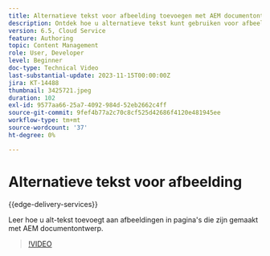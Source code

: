 ```yaml
---
title: Alternatieve tekst voor afbeelding toevoegen met AEM documentontwerp
description: Ontdek hoe u alternatieve tekst kunt gebruiken voor afbeeldingen in documentontwerp.
version: 6.5, Cloud Service
feature: Authoring
topic: Content Management
role: User, Developer
level: Beginner
doc-type: Technical Video
last-substantial-update: 2023-11-15T00:00:00Z
jira: KT-14488
thumbnail: 3425721.jpeg
duration: 102
exl-id: 9577aa66-25a7-4092-984d-52eb2662c4ff
source-git-commit: 9fef4b77a2c70c8cf525d42686f4120e481945ee
workflow-type: tm+mt
source-wordcount: '37'
ht-degree: 0%

---
```


# Alternatieve tekst voor afbeelding

{{edge-delivery-services}}

Leer hoe u alt-tekst toevoegt aan afbeeldingen in pagina&#39;s die zijn gemaakt met AEM documentontwerp.

>[!VIDEO](https://video.tv.adobe.com/v/3425721/?learn=on)
